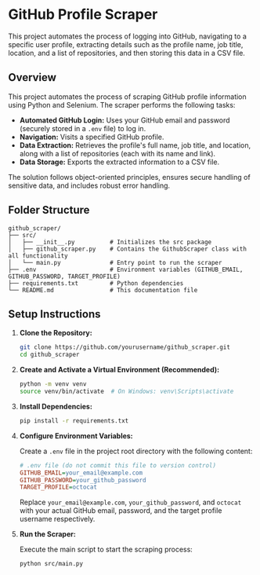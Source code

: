 # GitHub Profile Scraper

This project automates the process of logging into GitHub, navigating to a specific user profile, extracting details such as the profile name, job title, location, and a list of repositories, and then storing this data in a CSV file.

## Overview

This project automates the process of scraping GitHub profile information using Python and Selenium. The scraper performs the following tasks:
- **Automated GitHub Login:** Uses your GitHub email and password (securely stored in a `.env` file) to log in.
- **Navigation:** Visits a specified GitHub profile.
- **Data Extraction:** Retrieves the profile's full name, job title, and location, along with a list of repositories (each with its name and link).
- **Data Storage:** Exports the extracted information to a CSV file.

The solution follows object-oriented principles, ensures secure handling of sensitive data, and includes robust error handling.

## Folder Structure

```
github_scraper/
├── src/
│   ├── __init__.py          # Initializes the src package
│   ├── github_scraper.py    # Contains the GithubScraper class with all functionality
│   └── main.py              # Entry point to run the scraper
├── .env                     # Environment variables (GITHUB_EMAIL, GITHUB_PASSWORD, TARGET_PROFILE)
├── requirements.txt         # Python dependencies
└── README.md                # This documentation file
```

## Setup Instructions

1. **Clone the Repository:**

    ```bash
    git clone https://github.com/yourusername/github_scraper.git
    cd github_scraper
    ```

2. **Create and Activate a Virtual Environment (Recommended):**

    ```bash
    python -m venv venv
    source venv/bin/activate  # On Windows: venv\Scripts\activate
    ```

3. **Install Dependencies:**

    ```bash
    pip install -r requirements.txt
    ```

4. **Configure Environment Variables:**

    Create a `.env` file in the project root directory with the following content:

    ```ini
    # .env file (do not commit this file to version control)
    GITHUB_EMAIL=your_email@example.com
    GITHUB_PASSWORD=your_github_password
    TARGET_PROFILE=octocat
    ```

    Replace `your_email@example.com`, `your_github_password`, and `octocat` with your actual GitHub email, password, and the target profile username respectively.

5. **Run the Scraper:**

    Execute the main script to start the scraping process:

    ```bash
    python src/main.py
    ```
